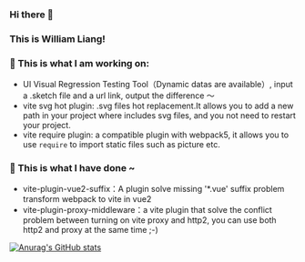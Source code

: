 ### Hi there 👋
### This is William Liang!

### 👀 This is what I am working on:
- UI Visual Regression Testing Tool（Dynamic datas are available）, input a .sketch file and a url link, output the difference ～
- vite svg hot plugin: .svg files hot replacement.It allows you to add a new path in your project where includes svg files, and you not need to restart your project.
- vite require plugin: a compatible plugin with webpack5, it allows you to use `require` to import static files such as picture etc.

### 🎹 This is what I have done ~
- vite-plugin-vue2-suffix：A plugin solve missing '*.vue' suffix problem transform webpack to vite in vue2
- vite-plugin-proxy-middleware：a vite plugin that solve the conflict problem between turning on vite proxy and http2, you can use both http2 and proxy at the same time ;-)


[![Anurag's GitHub stats](https://github-readme-stats.vercel.app/api?username=williamyorkl)](https://github.com/anuraghazra/github-readme-stats)
